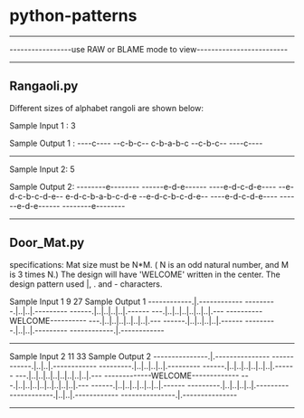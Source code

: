 # python-patterns
***********************************************************************
-----------------use RAW or BLAME mode to view-------------------------
***********************************************************************

Rangaoli.py
-----------
Different sizes of alphabet rangoli are shown below:

Sample Input 1 :
3

Sample Output 1 :
----c----
--c-b-c--
c-b-a-b-c
--c-b-c--
----c----
*********************************************
Sample Input 2:
5

Sample Output 2:
--------e--------
------e-d-e------
----e-d-c-d-e----
--e-d-c-b-c-d-e--
e-d-c-b-a-b-c-d-e
--e-d-c-b-c-d-e--
----e-d-c-d-e----
------e-d-e------
--------e--------
***************************************************************************************************************************************
Door_Mat.py
-----------

specifications: 
Mat size must be N*M. ( N is an odd natural number, and M is 3 times N.)
The design will have 'WELCOME' written in the center.
The design pattern used |, . and - characters.

Sample Input 1
9 27
Sample Output 1
------------.|.------------
---------.|..|..|.---------
------.|..|..|..|..|.------
---.|..|..|..|..|..|..|.---
----------WELCOME----------
---.|..|..|..|..|..|..|.---
------.|..|..|..|..|.------
---------.|..|..|.---------
------------.|.------------
*********************************************
Sample Input 2
11  33
Sample Output 2
---------------.|.---------------
------------.|..|..|.------------
---------.|..|..|..|..|.---------
------.|..|..|..|..|..|..|.------
---.|..|..|..|..|..|..|..|..|.---
-------------WELCOME-------------
---.|..|..|..|..|..|..|..|..|.---
------.|..|..|..|..|..|..|.------
---------.|..|..|..|..|.---------
------------.|..|..|.------------
---------------.|.---------------

*******************************************************************************************************************

